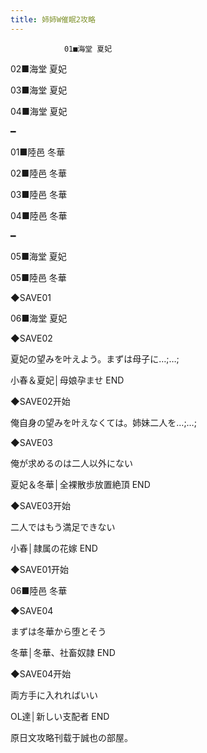 ```yaml
---
title: 姉姉W催眠2攻略
---
```


                01■海堂 夏妃

02■海堂 夏妃

03■海堂 夏妃

04■海堂 夏妃

━

01■陸邑 冬華

02■陸邑 冬華

03■陸邑 冬華

04■陸邑 冬華

━

05■海堂 夏妃

05■陸邑 冬華

◆SAVE01

06■海堂 夏妃

◆SAVE02

夏妃の望みを叶えよう。まずは母子に…;…;



小春＆夏妃│母娘孕ませ END



◆SAVE02开始

俺自身の望みを叶えなくては。姉妹二人を…;…;

◆SAVE03

俺が求めるのは二人以外にない



夏妃＆冬華│全裸散歩放置絶頂 END



◆SAVE03开始

二人ではもう満足できない



小春│隷属の花嫁 END



◆SAVE01开始

06■陸邑 冬華

◆SAVE04

まずは冬華から堕とそう



冬華│冬華、社畜奴隷 END



◆SAVE04开始

両方手に入れればいい



OL達│新しい支配者 END



原日文攻略刊载于誠也の部屋。


              
